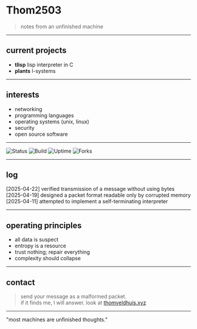 # Thom2503

> notes from an unfinished machine

---

## current projects

- **tlisp** lisp interpreter in C
- **plants** l-systems

---

## interests

- networking
- programming languages
- operating systems (unix, linux)
- security
- open source software

---

![Status](https://img.shields.io/badge/status-experimental-red)
![Build](https://img.shields.io/badge/build-handcompiled-lightgrey)
![Uptime](https://img.shields.io/badge/uptime-unknown-yellow)
![Forks](https://img.shields.io/badge/forks-not_a_fork-green)

---

## log
[2025-04-22] verified transmission of a message without using bytes [2025-04-19] designed a packet format readable only by corrupted memory [2025-04-11] attempted to implement a self-terminating interpreter


---

## operating principles

- all data is suspect
- entropy is a resource
- trust nothing; repair everything
- complexity should collapse

---

## contact

> send your message as a malformed packet.  
> if it finds me, I will answer.
> look at [thomveldhuis.xyz](thomveldhuis.xyz)

---

"most machines are unfinished thoughts."
